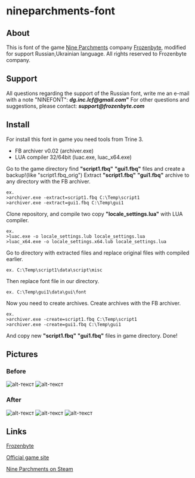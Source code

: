 # nineparchments-font

## About
This is font of the game [Nine Parchments](http://www.nineparchments.com/) company [Frozenbyte](http://frozenbyte.com/),
modified for support Russian,Ukrainian language.
All rights reserved to Frozenbyte company.

## Support
All questions regarding the support of the Russian font, write me an e-mail with a note "NINEFONT": **_dg.inc.lcf@gmail.com_"**
For other questions and suggestions, please contact: **_support@frozenbyte.com_**

## Install
For install this font in game you need tools from Trine 3.
* FB archiver v0.02 (archiver.exe)
* LUA compiler 32/64bit (luac.exe, luac_x64.exe)

Go to the game directory find **"script1.fbq"** **"gui1.fbq"** files and create a backup!(like "script1.fbq_orig")
Extract **"script1.fbq"** **"gui1.fbq"** archive to any directory with the FB archiver.
```
ex.
>archiver.exe -extract=script1.fbq C:\Temp\script1
>archiver.exe -extract=gui1.fbq C:\Temp\gui1
```
Clone repository, and compile two copy **"locale_settings.lua"** with LUA compiler.
```
ex. 
>luac.exe -o locale_settings.lub locale_settings.lua
>luac_x64.exe -o locale_settings.x64.lub locale_settings.lua
```
Go to directory with extracted files and replace original files with compiled earlier.
```
ex. C:\Temp\script1\data\script\misc
```
Then replace font file in our directory.
```
ex. C:\Temp\gui1\data\gui\font
```
Now you need to create archives. Create archives with the FB archiver.
```
ex.
>archiver.exe -create=script1.fbq C:\Temp\script1
>archiver.exe -create=gui1.fbq C:\Temp\gui1
```
And copy new **"script1.fbq"** **"gui1.fbq"** files in game directory. Done!

## Pictures
### Before
![alt-текст](../master/img/original_mainmenu.png "Before")
![alt-текст](../master/img/original_hitsandtips.png "Before")

### After
![alt-текст](../master/img/2018-10-15_13-19-01.png "After")
![alt-текст](../master/img/2018-10-15_13-20-20.png "After")
![alt-текст](../master/img/2018-10-15_13-21-18.png "After")

## Links
[Frozenbyte](http://frozenbyte.com/)

[Official game site](http://www.nineparchments.com/)

[Nine Parchments on Steam](https://store.steampowered.com/app/471550/Nine_Parchments/)

